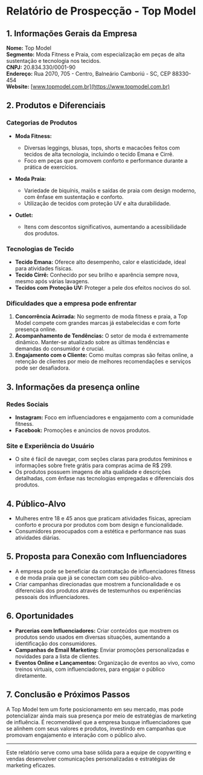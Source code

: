 # Relatório de Prospecção - Top Model

## 1. Informações Gerais da Empresa

**Nome:** Top Model  
**Segmento:** Moda Fitness e Praia, com especialização em peças de alta sustentação e tecnologia nos tecidos.  
**CNPJ:** 20.834.330/0001-90  
**Endereço:** Rua 2070, 705 - Centro, Balneário Camboriú - SC, CEP 88330-454  
**Website:** [www.topmodel.com.br](https://www.topmodel.com.br)

## 2. Produtos e Diferenciais

### Categorias de Produtos
- **Moda Fitness:** 
  - Diversas leggings, blusas, tops, shorts e macacões feitos com tecidos de alta tecnologia, incluindo o tecido Emana e Cirrê.
  - Foco em peças que promovem conforto e performance durante a prática de exercícios.
  
- **Moda Praia:** 
  - Variedade de biquínis, maiôs e saídas de praia com design moderno, com ênfase em sustentação e conforto.
  - Utilização de tecidos com proteção UV e alta durabilidade.

- **Outlet:** 
  - Itens com descontos significativos, aumentando a acessibilidade dos produtos.

### Tecnologias de Tecido
- **Tecido Emana:** Oferece alto desempenho, calor e elasticidade, ideal para atividades físicas.
- **Tecido Cirrê:** Conhecido por seu brilho e aparência sempre nova, mesmo após várias lavagens.
- **Tecidos com Proteção UV:** Proteger a pele dos efeitos nocivos do sol.

### Dificuldades que a empresa pode enfrentar
1. **Concorrência Acirrada:** No segmento de moda fitness e praia, a Top Model compete com grandes marcas já estabelecidas e com forte presença online.
2. **Acompanhamento de Tendências:** O setor de moda é extremamente dinâmico. Manter-se atualizado sobre as últimas tendências e demandas do consumidor é crucial.
3. **Engajamento com o Cliente:** Como muitas compras são feitas online, a retenção de clientes por meio de melhores recomendações e serviços pode ser desafiadora.

## 3. Informações da presença online

### Redes Sociais
- **Instagram:** Foco em influenciadores e engajamento com a comunidade fitness.
- **Facebook:** Promoções e anúncios de novos produtos.

### Site e Experiência do Usuário
- O site é fácil de navegar, com seções claras para produtos femininos e informações sobre frete grátis para compras acima de R$ 299.
- Os produtos possuem imagens de alta qualidade e descrições detalhadas, com ênfase nas tecnologias empregadas e diferenciais dos produtos.

## 4. Público-Alvo
- Mulheres entre 18 e 45 anos que praticam atividades físicas, apreciam conforto e procura por produtos com bom design e funcionalidade.
- Consumidores preocupados com a estética e performance nas suas atividades diárias.

## 5. Proposta para Conexão com Influenciadores
- A empresa pode se beneficiar da contratação de influenciadores fitness e de moda praia que já se conectam com seu público-alvo.
- Criar campanhas direcionadas que mostrem a funcionalidade e os diferenciais dos produtos através de testemunhos ou experiências pessoais dos influenciadores.

## 6. Oportunidades
- **Parcerias com Influenciadores:** Criar conteúdos que mostrem os produtos sendo usados em diversas situações, aumentando a identificação dos consumidores.
- **Campanhas de Email Marketing:** Enviar promoções personalizadas e novidades para a lista de clientes.
- **Eventos Online e Lançamentos:** Organização de eventos ao vivo, como treinos virtuais, com influenciadores, para engajar o público diretamente.

## 7. Conclusão e Próximos Passos
A Top Model tem um forte posicionamento em seu mercado, mas pode potencializar ainda mais sua presença por meio de estratégias de marketing de influência. É recomendável que a empresa busque influenciadores que se alinhem com seus valores e produtos, investindo em campanhas que promovam engajamento e interação com o público alvo.

--- 

Este relatório serve como uma base sólida para a equipe de copywriting e vendas desenvolver comunicações personalizadas e estratégias de marketing eficazes.